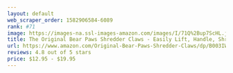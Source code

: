 ```yaml
---
layout: default 
﻿web_scraper_order: 1582906584-6089
rank: #71
image: https://images-na.ssl-images-amazon.com/images/I/71Q%2Bup7ScHL.jpg
title: The Original Bear Paws Shredder Claws - Easily Lift, Handle, Shred, and Cut Meats - Essential for…
url: https://www.amazon.com/Original-Bear-Paws-Shredder-Claws/dp/B003IWI66W/ref=zg_mw_lawn-garden_71?_encoding=UTF8&psc=1&refRID=N2N6WQVV95K578DRNN9Q
reviews: 4.8 out of 5 stars
price: $12.95 - $19.95
---
```

